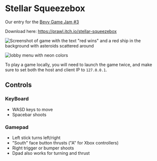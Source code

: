 # Stellar Squeezebox

Our entry for the [Bevy Game Jam #3](https://itch.io/jam/bevy-jam-3)

Download here: https://prawl.itch.io/stellar-squeezebox

![Screenshot of game with the text "red wins" and a red ship in the background with asteroids scattered around](https://img.itch.zone/aW1hZ2UvMjAwNTQyOS8xMTgyMzE1Ny5wbmc=/original/tsRAnL.png)

![lobby menu with neon colors](https://img.itch.zone/aW1hZ2UvMjAwNTQyOS8xMTgyMzE1OC5wbmc=/original/8LSYP%2B.png)

To play a game locally, you will need to launch the game twice, and make sure to set both the host and client IP
to `127.0.0.1`.

## Controls

### KeyBoard

- WASD keys to move
- Spacebar shoots

### Gamepad

- Left stick turns left/right
- "South" face button thrusts ("A" for Xbox controllers)
- Right trigger or bumper shoots
- Dpad also works for turning and thrust

